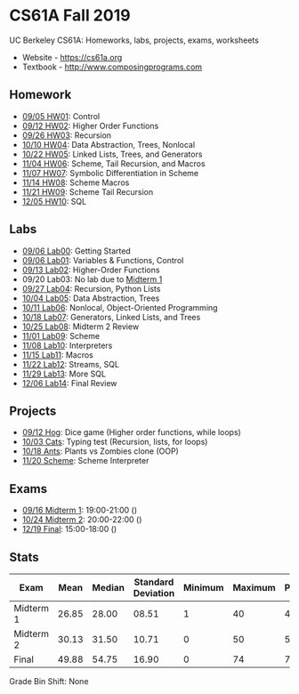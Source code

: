 # CS61A Fall 2019
UC Berkeley CS61A: Homeworks, labs, projects, exams, worksheets

* Website - https://cs61a.org
* Textbook - http://www.composingprograms.com

## Homework
* [09/05 HW01](homework/hw01): Control
* [09/12 HW02](homework/hw02): Higher Order Functions
* [09/26 HW03](homework/hw03): Recursion
* [10/10 HW04](homework/hw04): Data Abstraction, Trees, Nonlocal
* [10/22 HW05](homework/hw05): Linked Lists, Trees, and Generators
* [11/04 HW06](homework/hw06): Scheme, Tail Recursion, and Macros
* [11/07 HW07](homework/hw07): Symbolic Differentiation in Scheme
* [11/14 HW08](homework/hw08): Scheme Macros
* [11/21 HW09](homework/hw09): Scheme Tail Recursion
* [12/05 HW10](homework/hw10): SQL

## Labs
* [09/06 Lab00](labs/lab00): Getting Started
* [09/06 Lab01](labs/lab01): Variables & Functions, Control
* [09/13 Lab02](labs/lab2): Higher-Order Functions
* 09/20 Lab03: No lab due to [Midterm 1](exams/midterm-1)
* [09/27 Lab04](labs/lab04): Recursion, Python Lists
* [10/04 Lab05](labs/lab05): Data Abstraction, Trees
* [10/11 Lab06](labs/lab06): Nonlocal, Object-Oriented Programming
* [10/18 Lab07](labs/lab07): Generators, Linked Lists, and Trees
* [10/25 Lab08](labs/lab08): Midterm 2 Review
* [11/01 Lab09](labs/lab09): Scheme
* [11/08 Lab10](labs/lab10): Interpreters
* [11/15 Lab11](labs/lab11): Macros
* [11/22 Lab12](labs/lab12): Streams, SQL
* [11/29 Lab13](labs/lab13): More SQL
* [12/06 Lab14](labs/lab14): Final Review

## Projects
* [09/12    Hog](projects/hog): Dice game (Higher order functions, while loops)
* [10/03   Cats](projects/cats): Typing test (Recursion, lists, for loops)
* [10/18   Ants](projects/ants): Plants vs Zombies clone (OOP)
* [11/20 Scheme](projects/scheme): Scheme Interpreter

## Exams
* [09/16 Midterm 1](exams/midterm-1): 19:00-21:00 ()
* [10/24 Midterm 2](exams/midterm-2): 20:00-22:00 ()
* [12/19     Final](exams/midterm-2): 15:00-18:00 ()

## Stats
|Exam     |Mean |Median|Standard Deviation|Minimum|Maximum|Possible|
|---------|-----|------|------------------|-------|-------|--------|
|Midterm 1|26.85|28.00 |08.51             |1      |40     |40      |
|Midterm 2|30.13|31.50 |10.71             |0      |50     |50      |
|Final    |49.88|54.75 |16.90             |0      |74     |75      |
Grade Bin Shift: None
